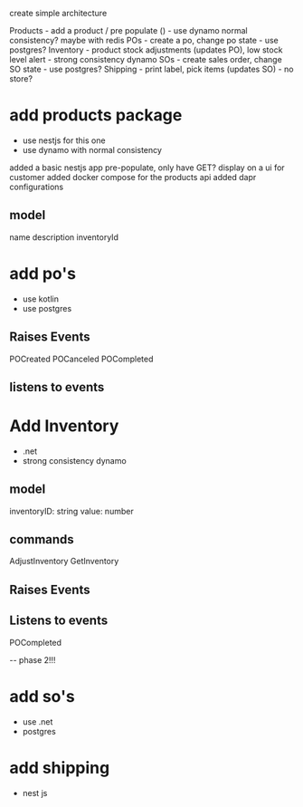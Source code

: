 create simple architecture

Products - add a product / pre populate () - use dynamo normal consistency? maybe with redis
POs - create a po, change po state - use postgres?
Inventory - product stock adjustments (updates PO), low stock level alert - strong consistency dynamo
SOs - create sales order, change SO state - use postgres?
Shipping - print label, pick items (updates SO) - no store?

# add products package

-   use nestjs for this one
-   use dynamo with normal consistency

added a basic nestjs app
pre-populate, only have GET?
display on a ui for customer
added docker compose for the products api
added dapr configurations

## model

name
description
inventoryId

# add po's

-   use kotlin
-   use postgres

## Raises Events

POCreated
POCanceled
POCompleted

## listens to events

# Add Inventory

-   .net
-   strong consistency dynamo

## model

inventoryID: string
value: number

## commands

AdjustInventory
GetInventory

## Raises Events

## Listens to events

POCompleted

-- phase 2!!!

# add so's

-   use .net
-   postgres

# add shipping

-   nest js
